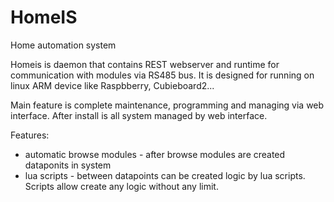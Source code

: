 # HomeIS
Home automation system

Homeis is daemon that contains REST webserver and runtime for communication with modules via RS485 bus. It is designed for running on linux ARM device like Raspbberry, Cubieboard2...

Main feature is complete maintenance, programming and managing via web interface. After install is all system managed by web interface.

Features: 
- automatic browse modules - after browse modules are created dataponits in system 
- lua scripts - between datapoints can be created logic by lua scripts. Scripts allow create any logic without any limit.
